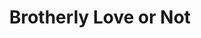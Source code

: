 ---
pid: vp52
title: Brotherly Love or Not
location_transcription: 15th Market
coordinates: "[-75.165220285986, 39.952582688456]"
zipcode: '19138'
gen_neighborhood: Northwest Philadelphia
neighborhood: West Oak Lane
outside_phl: 
age: '27'
age_range: 20-29
instagram: 
image_file_name: vp_52.jpg
proposal_transcription: It should be a billboard with picture of A Act of Kindness
  then go into some sort of maybe gun violence. Then it should be like some one hugging
  some one the it goes into like giving someone like a Narcane shot because of this
  drug epidemic. Then it should show a act of kindness by a police officer then show
  some thing about Police Brutality. Then if the other half should say something about
  how were called the City of Brotherly Love. But theres so much hate and anger in
  our city.
topic: Brotherly Love,Violence
topic_summary: 0, 0
type: Billboard
keywords_other: 
credit: Michael Boyer
image_labels: 
twitter: 
facebook: Mike Boyer
permalink: "/monuments/vp52/"
layout: item-page
---